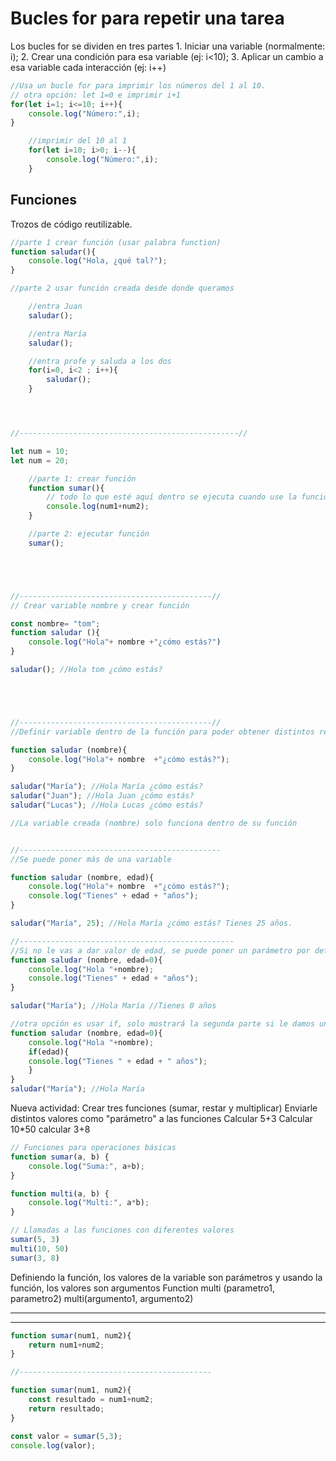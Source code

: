 # Bucles for para repetir una tarea
Los bucles for se dividen en tres partes
    1. Iniciar una variable (normalmente: i);
    2. Crear una condición para esa variable (ej: i<10);
    3. Aplicar un cambio a esa variable cada interacción (ej: i++)

```js
//Usa un bucle for para imprimir los números del 1 al 10.
// otra opción: let 1=0 e imprimir i+1
for(let i=1; i<=10; i++){
    console.log("Número:",i);
}

    //imprimir del 10 al 1
    for(let i=10; i>0; i--){
        console.log("Número:",i);
    }
```


## Funciones
Trozos de código reutilizable.

```js
//parte 1 crear función (usar palabra function)
function saludar(){
    console.log("Hola, ¿qué tal?");
}

//parte 2 usar función creada desde donde queramos

    //entra Juan
    saludar();

    //entra María
    saludar();

    //entra profe y saluda a los dos
    for(i=0, i<2 ; i++){
        saludar();
    }




//-------------------------------------------------//

let num = 10;
let num = 20;

    //parte 1: crear función
    function sumar(){
        // todo lo que esté aquí dentro se ejecuta cuando use la función
        console.log(num1+num2);
    }

    //parte 2: ejecutar función
    sumar();





//-------------------------------------------//
// Crear variable nombre y crear función

const nombre= "tom";
function saludar (){
    console.log("Hola"+ nombre +"¿cómo estás?")
}

saludar(); //Hola tom ¿cómo estás?





//-------------------------------------------//
//Definir variable dentro de la función para poder obtener distintos resultados

function saludar (nombre){
    console.log("Hola"+ nombre  +"¿cómo estás?");
}

saludar("María"); //Hola María ¿cómo estás?
saludar("Juan"); //Hola Juan ¿cómo estás?
saludar("Lucas"); //Hola Lucas ¿cómo estás?

//La variable creada (nombre) solo funciona dentro de su función


//---------------------------------------------
//Se puede poner más de una variable

function saludar (nombre, edad){
    console.log("Hola"+ nombre  +"¿cómo estás?");
    console.log("Tienes" + edad + "años");
}

saludar("María", 25); //Hola María ¿cómo estás? Tienes 25 años.

//------------------------------------------------
//Si no le vas a dar valor de edad, se puede poner un parámetro por defecto que aparecerá si no se indica un argumento
function saludar (nombre, edad=0){
    console.log("Hola "+nombre);
    console.log("Tienes" + edad + "años");
}

saludar("María"); //Hola María //Tienes 0 años

//otra opción es usar if, solo mostrará la segunda parte si le damos un arg de edad
function saludar (nombre, edad=0){
    console.log("Hola "+nombre);
    if(edad){
    console.log("Tienes " + edad + " años");
    }
}
saludar("María"); //Hola María 


```

Nueva actividad:
Crear tres funciones (sumar, restar y multiplicar)
Enviarle distintos valores como "parámetro" a las funciones
Calcular 5+3
Calcular 10*50
calcular 3+8

```js
// Funciones para operaciones básicas
function sumar(a, b) {
    console.log("Suma:", a+b);
}

function multi(a, b) {
    console.log("Multi:", a*b);
}

// Llamadas a las funciones con diferentes valores
sumar(5, 3)
multi(10, 50)
sumar(3, 8)

```
Definiendo la función, los valores de la variable son parámetros y usando la función, los valores son argumentos 
    Function multi (parametro1, parametro2)
    multi(argumento1, argumento2)



-----------------------------------------------
-----------------------------------------------

```js
function sumar(num1, num2){
    return num1+num2;
}

//-------------------------------------------

function sumar(num1, num2){
    const resultado = num1+num2;
    return resultado;
}

const valor = sumar(5,3); 
console.log(valor);

